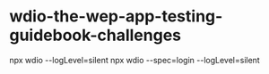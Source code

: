 # wdio-the-wep-app-testing-guidebook-challenges

npx wdio --logLevel=silent
npx wdio --spec=login --logLevel=silent

